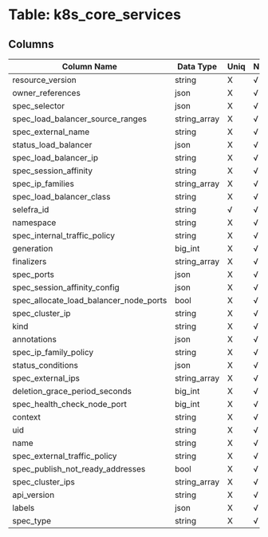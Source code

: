 # Table: k8s_core_services

## Columns 

|  Column Name   |  Data Type  | Uniq | Nullable | Description | 
|  ----  | ----  | ----  | ----  | ---- | 
| resource_version | string | X | √ |  | 
| owner_references | json | X | √ |  | 
| spec_selector | json | X | √ |  | 
| spec_load_balancer_source_ranges | string_array | X | √ |  | 
| spec_external_name | string | X | √ |  | 
| status_load_balancer | json | X | √ |  | 
| spec_load_balancer_ip | string | X | √ |  | 
| spec_session_affinity | string | X | √ |  | 
| spec_ip_families | string_array | X | √ |  | 
| spec_load_balancer_class | string | X | √ |  | 
| selefra_id | string | √ | √ | random id | 
| namespace | string | X | √ |  | 
| spec_internal_traffic_policy | string | X | √ |  | 
| generation | big_int | X | √ |  | 
| finalizers | string_array | X | √ |  | 
| spec_ports | json | X | √ |  | 
| spec_session_affinity_config | json | X | √ |  | 
| spec_allocate_load_balancer_node_ports | bool | X | √ |  | 
| spec_cluster_ip | string | X | √ |  | 
| kind | string | X | √ |  | 
| annotations | json | X | √ |  | 
| spec_ip_family_policy | string | X | √ |  | 
| status_conditions | json | X | √ |  | 
| spec_external_ips | string_array | X | √ |  | 
| deletion_grace_period_seconds | big_int | X | √ |  | 
| spec_health_check_node_port | big_int | X | √ |  | 
| context | string | X | √ |  | 
| uid | string | X | √ |  | 
| name | string | X | √ |  | 
| spec_external_traffic_policy | string | X | √ |  | 
| spec_publish_not_ready_addresses | bool | X | √ |  | 
| spec_cluster_ips | string_array | X | √ |  | 
| api_version | string | X | √ |  | 
| labels | json | X | √ |  | 
| spec_type | string | X | √ |  | 


